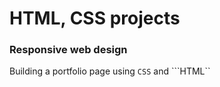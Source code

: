 # HTML, CSS projects
### Responsive web design
Building a portfolio page using ```CSS``` and ```HTML`` 
